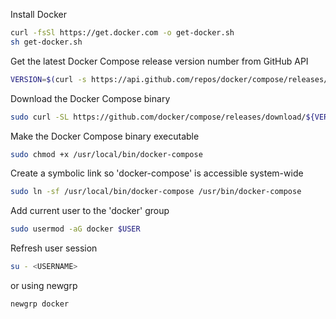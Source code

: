 
Install Docker

```bash
curl -fsSl https://get.docker.com -o get-docker.sh
sh get-docker.sh
```

Get the latest Docker Compose release version number from GitHub API

```bash
VERSION=$(curl -s https://api.github.com/repos/docker/compose/releases/latest | grep tag_name | cut -d '"' -f4)
```

Download the Docker Compose binary

```bash
sudo curl -SL https://github.com/docker/compose/releases/download/${VERSION}/docker-compose-linux-x86_64 -o /usr/local/bin/docker-compose
```

Make the Docker Compose binary executable

```bash
sudo chmod +x /usr/local/bin/docker-compose
```

Create a symbolic link so 'docker-compose' is accessible system-wide

```bash
sudo ln -sf /usr/local/bin/docker-compose /usr/bin/docker-compose
```

Add current user to the 'docker' group

```bash
sudo usermod -aG docker $USER
```

Refresh user session

```bash
su - <USERNAME>
```

or using newgrp

```bash
newgrp docker
```
